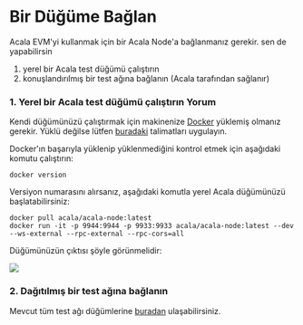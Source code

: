 # Bir Düğüme Bağlan

Acala EVM'yi kullanmak için bir Acala Node'a bağlanmanız gerekir. sen de yapabilirsin

1. yerel bir Acala test düğümü çalıştırın
2. konuşlandırılmış bir test ağına bağlanın \(Acala tarafından sağlanır\)

### **1. Yerel bir Acala test düğümü çalıştırın Yorum**

Kendi düğümünüzü çalıştırmak için makinenize [Docker](https://www.docker.com/) yüklemiş olmanız gerekir. Yüklü değilse lütfen [buradaki](https://docs.docker.com/get-docker/) talimatları uygulayın.

Docker'ın başarıyla yüklenip yüklenmediğini kontrol etmek için aşağıdaki komutu çalıştırın:

```text
docker version
```

Versiyon numarasını alırsanız, aşağıdaki komutla yerel Acala düğümünüzü başlatabilirsiniz:

```text
docker pull acala/acala-node:latest
docker run -it -p 9944:9944 -p 9933:9933 acala/acala-node:latest --dev --ws-external --rpc-external --rpc-cors=all
```

Düğümünüzün çıktısı şöyle görünmelidir:

![](https://i.imgur.com/EyryyFs.png)

### **2. Dağıtılmış bir test ağına bağlanın**

Mevcut tüm test ağı düğümlerine [buradan](https://wiki.acala.network/learn/get-started/public-nodes#mandala-test-network-nodes) ulaşabilirsiniz.
